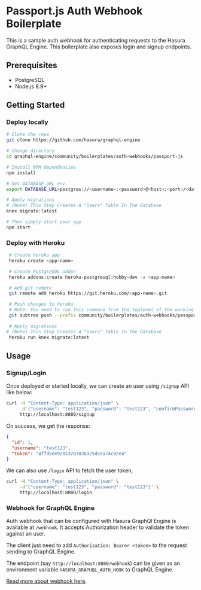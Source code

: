 # Passport.js Auth Webhook Boilerplate

This is a sample auth webhook for authenticating requests to the Hasura GraphQL Engine. This boilerplate also exposes login and signup endpoints.

Prerequisites
-------------

- PostgreSQL
- Node.js 8.9+

Getting Started
---------------

### Deploy locally

```bash
# Clone the repo
git clone https://github.com/hasura/graphql-engine

# Change directory
cd graphql-engine/community/boilerplates/auth-webhooks/passport-js

# Install NPM dependencies
npm install

# Set DATABASE_URL env
export DATABASE_URL=postgres://<username>:<password>@<host>:<port>/<database_name>

# Apply migrations
# (Note) This Step Creates A "Users" Table In The Database
knex migrate:latest

# Then simply start your app
npm start
```

### Deploy with Heroku

```bash
 # Create heroku app
 heroku create <app-name>

 # Create PostgreSQL addon
 heroku addons:create heroku-postgresql:hobby-dev -a <app-name>

 # Add git remote
 git remote add heroku https://git.heroku.com/<app-name>.git

 # Push changes to heroku
 # Note: You need to run this command from the toplevel of the working tree (graphql-engine)
 git subtree push --prefix community/boilerplates/auth-webhooks/passport-js heroku master

 # Apply migrations
# (Note) This Step Creates A "Users" Table In The Database
 heroku run knex migrate:latest
```

## Usage

### Signup/Login

Once deployed or started locally, we can create an user using `/signup` API like below:
```bash
curl -H "Content-Type: application/json" \
     -d'{"username": "test123", "password": "test123", "confirmPassword": "test123"}' \
     http://localhost:8080/signup
```

On success, we get the response:
```json
{
  "id": 1,
  "username": "test123",
  "token": "4ffd5ee92853787836325dcea74c02e4"
}
```

We can also use `/login` API to fetch the user token,
```bash
curl -H "Content-Type: application/json" \
     -d'{"username": "test123", "password": "test123"}' \
     http://localhost:8080/login
```

### Webhook for GraphQL Engine

Auth webhook that can be configured with Hasura GraphQl Engine is available at `/webhook`. It accepts Authorization header to validate the token against an user.

The client just need to add `Authorization: Bearer <token>` to the request sending to GraphQL Engine.

The endpoint (say `http://localhost:8080/webhook`) can be given as an environment variable `HASURA_GRAPHQL_AUTH_HOOK` to GraphQL Engine.

[Read more about webhook here](https://hasura.io/docs/latest/graphql/core/auth/authentication/webhook.html).
